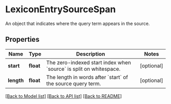 # LexiconEntrySourceSpan

An object that indicates where the query term appears in the source.
## Properties
Name | Type | Description | Notes
------------ | ------------- | ------------- | -------------
**start** | **float** | The zero-indexed start index when &#x60;source&#x60; is split on whitespace.  | [optional] 
**length** | **float** | The length in words after &#x60;start&#x60; of the source query term.  | [optional] 

[[Back to Model list]](../README.md#documentation-for-models) [[Back to API list]](../README.md#documentation-for-api-endpoints) [[Back to README]](../README.md)


